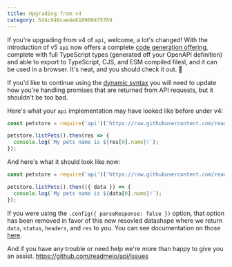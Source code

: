 ```yaml
---
title: Upgrading from v4
category: 5d4c940cae4e610060475769
---
```


If you're upgrading from v4 of `api`, welcome, a lot's changed! With the introduction of v5 `api` now offers a complete [code generation offering](https://api.readme.dev/docs/usage#code-generation), complete with full TypeScript types (generated off your OpenAPI definition) and able to export to TypeScript, CJS, and ESM compiled filesl, and it can be used in a browser. It's neat, and you should check it out. 🥺

If you'd like to continue using the [dynamic syntax](https://api.readme.dev/docs/usage#dynamically) you will need to update how you're handling promises that are returned from API requests, but it shouldn't be too bad.

Here's what your `api` implementation may have looked like before under v4:

```js
const petstore = require('api')('https://raw.githubusercontent.com/readmeio/oas-examples/main/3.0/json/petstore.json');

petstore.listPets().then(res => {
  console.log(`My pets name is ${res[0].name}!`);
});
```

And here's what it should look like now:

```js
const petstore = require('api')('https://raw.githubusercontent.com/readmeio/oas-examples/main/3.0/json/petstore.json');

petstore.listPets().then(({ data }) => {
  console.log(`My pets name is ${data[0].name}!`);
});
```

If you were using the `.config({ parseResponse: false })` option, that option has been removed in favor of this new resovled datashape where we return `data`, `status`, `headers`, and `res` to you. You can see documentation on those [here](https://api.readme.dev/docs/making-requests).

And if you have any trouble or need help we're more than happy to give you an assist. https://github.com/readmeio/api/issues
